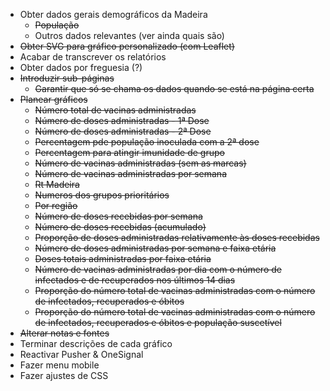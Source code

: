 - Obter dados gerais demográficos da Madeira
    - ~~População~~
    - Outros dados relevantes (ver ainda quais são)
- ~~Obter SVG para gráfico personalizado (com Leaflet)~~
- Acabar de transcrever os relatórios
- Obter dados por freguesia (?)
- ~~Introduzir sub-páginas~~
    - ~~Garantir que só se chama os dados quando se está na página certa~~
- ~~Planear gráficos~~
    - ~~Número total de vacinas administradas~~
    - ~~Número de doses administradas - 1ª Dose~~
    - ~~Número de doses administradas - 2ª Dose~~
    - ~~Percentagem pde população inoculada com a 2ª dose~~
    - ~~Percentagem para atingir imunidade de grupo~~
    - ~~Número de vacinas administradas (sem as marcas)~~
    - ~~Número de vacinas administradas por semana~~
    - ~~Rt Madeira~~
    - ~~Numeros dos grupos prioritários~~
    - ~~Por região~~
    - ~~Número de doses recebidas por semana~~
    - ~~Número de doses recebidas (acumulado)~~
    - ~~Proporção de doses administradas relativamente às doses recebidas~~
    - ~~Número de doses administradas por semana e faixa etária~~
    - ~~Doses totais administradas por faixa etária~~
    - ~~Número de vacinas administradas por dia com o número de infectados e de recuperados nos últimos 14 dias~~
    - ~~Proporção do número total de vacinas administradas com o número de infectados, recuperados e óbitos~~
    - ~~Proporção do número total de vacinas administradas com o número de infectados, recuperados e óbitos e população suscetível~~
- ~~Alterar notas e fontes~~
- Terminar descrições de cada gráfico
- Reactivar Pusher & OneSignal
- Fazer menu mobile
- Fazer ajustes de CSS
